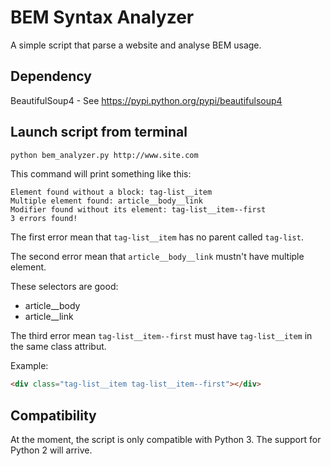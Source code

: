 # BEM Syntax Analyzer

A simple script that parse a website and analyse BEM usage.

## Dependency

BeautifulSoup4 - See https://pypi.python.org/pypi/beautifulsoup4

## Launch script from terminal

```bash
python bem_analyzer.py http://www.site.com
```

This command will print something like this:

```
Element found without a block: tag-list__item
Multiple element found: article__body__link
Modifier found without its element: tag-list__item--first
3 errors found!
```

The first error mean that `tag-list__item` has no parent called `tag-list`.

The second error mean that `article__body__link` mustn't have multiple element.

These selectors are good:
  * article__body
  * article__link

The third error mean `tag-list__item--first` must have `tag-list__item` in the same class attribut.

Example:
```HTML
<div class="tag-list__item tag-list__item--first"></div>
```

## Compatibility

At the moment, the script is only compatible with Python 3. The support for Python 2 will arrive.
